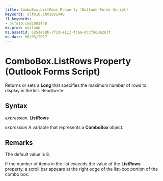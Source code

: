 ```yaml
---
title: ComboBox.ListRows Property (Outlook Forms Script)
keywords: olfm10.chm2001440
f1_keywords:
- olfm10.chm2001440
ms.prod: outlook
ms.assetid: 685de18b-7f1d-e112-fcaa-dccfa60a283f
ms.date: 06/08/2017
---
```



# ComboBox.ListRows Property (Outlook Forms Script)

Returns or sets a  **Long** that specifies the maximum number of rows to display in the list. Read/write.


## Syntax

 _expression_. **ListRows**

 _expression_ A variable that represents a  **ComboBox** object.


## Remarks

The default value is 8.

If the number of items in the list exceeds the value of the  **ListRows** property, a scroll bar appears at the right edge of the list-box portion of the combo box.


